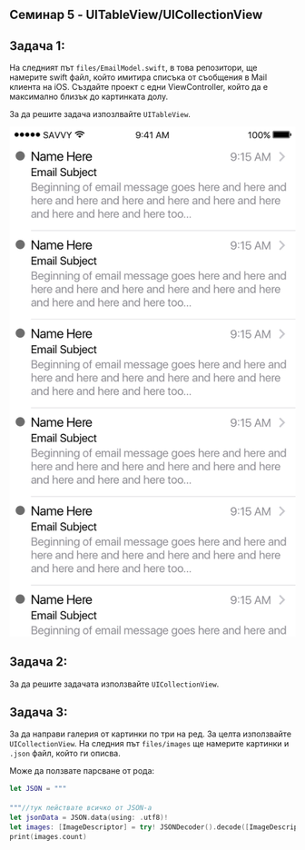 ## Семинар 5 - UITableView/UICollectionView

## Задача 1:

На следният път `files/EmailModel.swift`, в това репозитори, ще намерите swift файл, който имитира списъка от съобщения в Mail клиента на iOS. Създайте проект с едни ViewController, който да е максимално близък до картинката долу. 

За да решите задача изпозлвайте `UITableView`.

![задача 1](assets/seminar_5_example.png)

## Задача 2:

За да решите задачата използвайте `UICollectionView`.

## Задача 3:

За да направи галерия от картинки по три на ред. За целта използвайте `UICollectionView`.
На следния път `files/images` ще намерите картинки и `.json` файл, който ги описва.

Може да ползвате парсване от рода:
```swift
let JSON = """

"""//тук пействате всичко от JSON-а
let jsonData = JSON.data(using: .utf8)!
let images: [ImageDescriptor] = try! JSONDecoder().decode([ImageDescriptor].self, from: jsonData)
print(images.count)
```